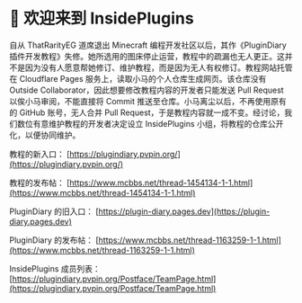# 👋 欢迎来到 InsidePlugins

自从 ThatRarityEG 道席退出 Minecraft 编程开发社区以后，其作《PluginDiary 插件开发教程》失修。她所选用的图床停止运营，教程中的疏漏也无人更正。这并不是因为没有人愿意帮她修订、维护教程，而是因为无人有权修订。教程网站托管在 Cloudflare Pages 服务上，读取小马的个人仓库生成网页。该仓库没有 Outside Collaborator，因此想要修改教程内容的开发者只能发送 Pull Request 以俟小马审阅，不能直接将 Commit 推送至仓库。小马离尘以后，不再使用原有的 GitHub 账号，无人合并 Pull Request，于是教程内容就一成不变。经讨论，我们数位有意维护教程的开发者决定设立 InsidePlugins 小组，将教程的仓库公开化，以便协同维护。

教程的新入口： [https://plugindiary.pvpin.org/](https://plugindiary.pvpin.org/)

教程的发布帖： [https://www.mcbbs.net/thread-1454134-1-1.html](https://www.mcbbs.net/thread-1454134-1-1.html)

PluginDiary 的旧入口： [https://plugin-diary.pages.dev](https://plugin-diary.pages.dev)

PluginDiary 的发布帖： [https://www.mcbbs.net/thread-1163259-1-1.html](https://www.mcbbs.net/thread-1163259-1-1.html)

InsidePlugins 成员列表： [https://plugindiary.pvpin.org/Postface/TeamPage.html](https://plugindiary.pvpin.org/Postface/TeamPage.html)
